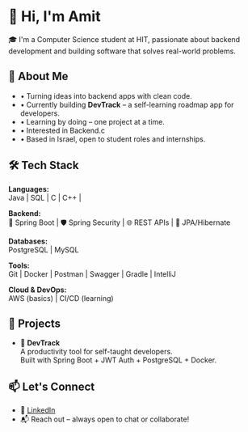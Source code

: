 # 👋 Hi, I'm Amit

🎓 I'm a Computer Science student at HIT, passionate about backend development and building software that solves real-world problems.

## 🧠 About Me

- • Turning ideas into backend apps with clean code.
- • Currently building **DevTrack** – a self-learning roadmap app for developers.
- • Learning by doing – one project at a time.
- • Interested in Backend.c
- • Based in Israel, open to student roles and internships.

## 🛠️ Tech Stack

**Languages:**  
 Java |  SQL |  C |  C++ | 

**Backend:**  
🌱 Spring Boot | 🛡️ Spring Security | 🌐 REST APIs | 🧩 JPA/Hibernate

**Databases:**  
 PostgreSQL | MySQL

**Tools:**  
 Git |  Docker |  Postman |  Swagger |  Gradle |  IntelliJ

**Cloud & DevOps:**  
 AWS (basics) |  CI/CD (learning)

## 📌 Projects

- 🎯 **DevTrack**  
  A productivity tool for self-taught developers.  
  Built with Spring Boot + JWT Auth + PostgreSQL + Docker.

## 📫 Let's Connect

- 💼 [LinkedIn](https://www.linkedin.com/in/amit-or/)
- 📬 Reach out – always open to chat or collaborate!

